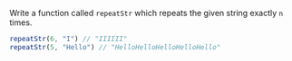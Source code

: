 Write a function called `repeatStr` which repeats the given string exactly `n` times.
```javascript
repeatStr(6, "I") // "IIIIII"
repeatStr(5, "Hello") // "HelloHelloHelloHelloHello"
```